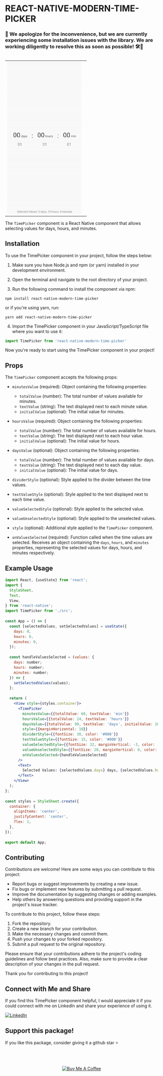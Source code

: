 # REACT-NATIVE-MODERN-TIME-PICKER
### 🚧 We apologize for the inconvenience, but we are currently experiencing some installation issues with the library. We are working diligently to resolve this as soon as possible! 🛠️💪
<table align="right">
   <tr>
      <td><img src="docs/ezgif.com-crop.gif" alt="React Native Modern Time Picker" height="500px" style="margin-right:10px" /></td>
   </tr>
</table>


The `TimePicker` component is a React Native component that allows selecting values for days, hours, and minutes.

## Installation

To use the TimePicker component in your project, follow the steps below:

1. Make sure you have Node.js and npm (or yarn) installed in your development environment.

2. Open the terminal and navigate to the root directory of your project.

3. Run the following command to install the component via npm:

```shell
npm install react-native-modern-time-picker
```

or if you're using yarn, run:

```shell
yarn add react-native-modern-time-picker
```

4. Import the TimePicker component in your JavaScript/TypeScript file where you want to use it:

```jsx
import TimePicker from 'react-native-modern-time-picker'
```

Now you're ready to start using the TimePicker component in your project!

## Props

The `TimePicker` component accepts the following props:

- `minutesValue` (required): Object containing the following properties:
  - `totalValue` (number): The total number of values available for minutes.
  - `textValue` (string): The text displayed next to each minute value.
  - `initialValue` (optional): The initial value for minutes.

- `hoursValue` (required): Object containing the following properties:
  - `totalValue` (number): The total number of values available for hours.
  - `textValue` (string): The text displayed next to each hour value.
  - `initialValue` (optional): The initial value for hours.

- `daysValue` (optional): Object containing the following properties:
  - `totalValue` (number): The total number of values available for days.
  - `textValue` (string): The text displayed next to each day value.
  - `initialValue` (optional): The initial value for days.

- `dividerStyle` (optional): Style applied to the divider between the time values.

- `textValueStyle` (optional): Style applied to the text displayed next to each time value.

- `valueSelectedStyle` (optional): Style applied to the selected value.

- `valueUnselectedStyle` (optional): Style applied to the unselected values.

- `style` (optional): Additional style applied to the `TimePicker` component.

- `onValuesSelected` (required): Function called when the time values are selected. Receives an object containing the `days`, `hours`, and `minutes` properties, representing the selected values for days, hours, and minutes respectively.

## Example Usage

```jsx
import React, {useState} from 'react';
import {
  StyleSheet,
  Text,
  View,
} from 'react-native';
import TimePicker from './src';

const App = () => {
  const [selectedValues, setSelectedValues] = useState({
    days: 0,
    hours: 0,
    minutes: 0,
  });

  const handleValuesSelected = (values: {
    days: number;
    hours: number;
    minutes: number;
  }) => {
    setSelectedValues(values);
  };

  return (
    <View style={styles.container}>
      <TimePicker
        minutesValue={{totalValue: 60, textValue: 'min'}}
        hoursValue={{totalValue: 24, textValue: 'hours'}}
        daysValue={{totalValue: 99, textValue: 'days', initialValue: 20}}
        style={{marginHorizontal: 10}}
        dividerStyle={{fontSize: 30, color: '#000'}}
        textValueStyle={{fontSize: 15, color: '#000'}}
        valueSelectedStyle={{fontSize: 32, marginVertical: -3, color: '#000', opacity: 1}}
        valueUnselectedStyle={{fontSize: 20, marginVertical: 0, color: '#000', opacity: 0.5}}
        onValuesSelected={handleValuesSelected}
      />
      <Text>
        Selected Values: {selectedValues.days} days, {selectedValues.hours} hours, {selectedValues.minutes} minutes
      </Text>
    </View>
  );
};

const styles = StyleSheet.create({
  container: {
    alignItems: 'center',
    justifyContent: 'center',
    flex: 1,
  },
});

export default App;

```

## Contributing

Contributions are welcome! Here are some ways you can contribute to this project:

- Report bugs or suggest improvements by creating a new issue.
- Fix bugs or implement new features by submitting a pull request.
- Improve the documentation by suggesting changes or adding examples.
- Help others by answering questions and providing support in the project's issue tracker.

To contribute to this project, follow these steps:

1. Fork the repository.
2. Create a new branch for your contribution.
3. Make the necessary changes and commit them.
4. Push your changes to your forked repository.
5. Submit a pull request to the original repository.

Please ensure that your contributions adhere to the project's coding guidelines and follow best practices. Also, make sure to provide a clear description of your changes in the pull request.

Thank you for contributing to this project!

## Connect with Me and Share

If you find this TimePicker component helpful, I would appreciate it if you could connect with me on LinkedIn and share your experience of using it.

[![LinkedIn](https://img.shields.io/badge/LinkedIn-Connect-blue)](https://www.linkedin.com/in/afonso-salvador/)

## Support this package!

If you like this package, consider giving it a github star ⭐

<br></br>
  <div align="center">
    <a href="https://www.buymeacoffee.com/afonsomsalvador" target="_blank"><img src="https://cdn.buymeacoffee.com/buttons/v2/default-yellow.png" alt="Buy Me A Coffee" style="height: 60px !important;width: 217px !important;" >
    </a>
  </div>
